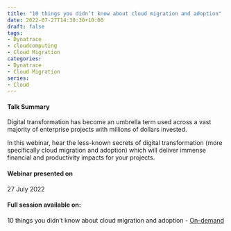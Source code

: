 ```yaml
---
title: "10 things you didn’t know about cloud migration and adoption"
date: 2022-07-27T14:30:30+10:00
draft: false
tags:
- Dynatrace
- cloudcomputing
- Cloud Migration
categories:
- Dynatrace
- Cloud Migration
series:
- Cloud
---
```


#### Talk Summary

Digital transformation has become an umbrella term used across a vast majority of enterprise projects with millions of dollars invested.

In this webinar, hear the less-known secrets of digital transformation (more specifically cloud migration and adoption) which will deliver immense financial and productivity impacts for your projects.

#### Webinar presented on

27 July 2022

####  Full session available on:

10 things you didn’t know about cloud migration and adoption - [On-demand](https://info.dynatrace.com/apac-cloud-migration-and-adoption-19376-od-fulfillment.html)